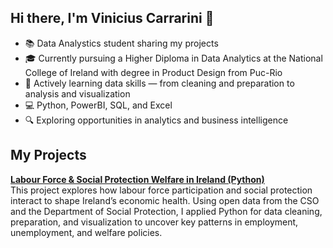 ## Hi there, I'm Vinicius Carrarini 👋

- 📚 Data Analystics student sharing my projects
- 🎓 Currently pursuing a Higher Diploma in Data Analytics at the National College of Ireland with degree in Product Design from Puc-Rio
- 🌱 Actively learning data skills — from cleaning and preparation to analysis and visualization
- 💻 Python, PowerBI, SQL, and Excel
- 🔍 Exploring opportunities in analytics and business intelligence

## My Projects
[**Labour Force & Social Protection Welfare in Ireland (Python)**](https://github.com/vinikcabral/Labour-Force-Social-Welfare-in-Ireland-PYTHON)<br>
This project explores how labour force participation and social protection interact to shape Ireland’s economic health. Using open data from the CSO and the Department of Social Protection, I applied Python for data cleaning, preparation, and visualization to uncover key patterns in employment, unemployment, and welfare policies.
<!--
**vinikcabral/vinikcabral** is a ✨ _special_ ✨ repository because its `README.md` (this file) appears on your GitHub profile.

Here are some ideas to get you started:

- 🔭 I’m currently working on ...
- 🌱 I’m currently learning ...
- 👯 I’m looking to collaborate on ...
- 🤔 I’m looking for help with ...
- 💬 Ask me about ...
- 📫 How to reach me: ...
- 😄 Pronouns: ...
- ⚡ Fun fact: ...
-->
